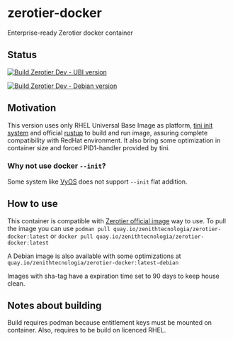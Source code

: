 # zerotier-docker
Enterprise-ready Zerotier docker container

## Status

[![Build Zerotier Dev - UBI version](https://github.com/ZenithTecnologia/zerotier-docker/actions/workflows/build-dev-ubi.yml/badge.svg)](https://github.com/ZenithTecnologia/zerotier-docker/actions/workflows/build-dev-ubi.yml)

[![Build Zerotier Dev - Debian version](https://github.com/ZenithTecnologia/zerotier-docker/actions/workflows/build-dev-debian.yml/badge.svg)](https://github.com/ZenithTecnologia/zerotier-docker/actions/workflows/build-dev-debian.yml)

## Motivation

This version uses only RHEL Universal Base Image as platform, [tini init system](https://github.com/krallin/tini) and official [rustup](https://www.rust-lang.org/tools/install) to build and run image, assuring complete compatibility with RedHat environment. It also bring some optimization in container size and forced PID1-handler provided by tini.

### Why not use docker `--init`?

Some system like [VyOS](https://docs.vyos.io/en/equuleus/configuration/container/index.html) does not support `--init` flat addition.

## How to use

This container is compatible with [Zerotier official image](https://github.com/zerotier/ZeroTierOne/blob/dev/README.docker.md) way to use. To pull the image you can use `podman pull quay.io/zenithtecnologia/zerotier-docker:latest` or `docker pull quay.io/zenithtecnologia/zerotier-docker:latest`

A Debian image is also available with some optimizations at `quay.io/zenithtecnologia/zerotier-docker:latest-debian`

Images with sha-tag have a expiration time set to 90 days to keep house clean.

## Notes about building

Build requires podman because entitlement keys must be mounted on container. Also, requires to be build on licenced RHEL.
